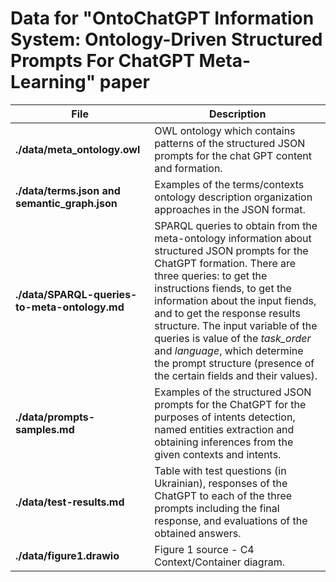 # Data for "OntoChatGPT Information System: Ontology-Driven Structured Prompts For ChatGPT Meta-Learning" paper

| File                                   | Description                                                  |
| -------------------------------------- | ------------------------------------------------------------ |
| **./data/meta_ontology.owl**                  | OWL ontology which contains patterns of the structured JSON prompts for the chat GPT content and formation. |
| **./data/terms.json and semantic_graph.json** | Examples of the terms/contexts ontology description organization approaches in the JSON format. |
| **./data/SPARQL-queries-to-meta-ontology.md** | SPARQL queries to obtain from the meta-ontology information about structured JSON prompts for the ChatGPT formation. There are three queries: to get the instructions fiends, to get the information about the input fiends, and to get the response results structure. The input variable of the queries is value of the *task_order* and *language*, which determine the prompt structure (presence of the certain fields and their values). |
| **./data/prompts-samples.md**                 | Examples of the structured JSON prompts for the ChatGPT for the purposes of intents detection, named entities extraction and obtaining inferences from the given contexts and intents. |
| **./data/test-results.md**                    | Table with test questions (in Ukrainian), responses of the ChatGPT to each of the three prompts including the final response, and evaluations of the obtained answers. |
| **./data/figure1.drawio**                     | Figure 1 source - C4 Context/Container diagram.              |
